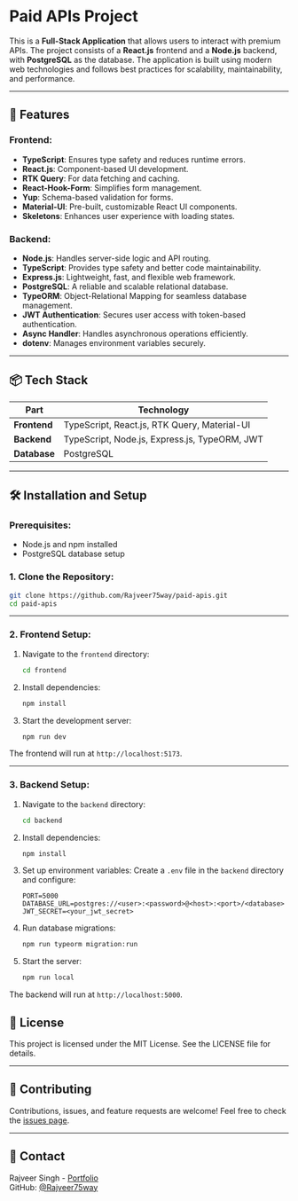 # Paid APIs Project

This is a **Full-Stack Application** that allows users to interact with premium APIs. The project consists of a **React.js** frontend and a **Node.js** backend, with **PostgreSQL** as the database. The application is built using modern web technologies and follows best practices for scalability, maintainability, and performance.

---

## 🚀 Features

### Frontend:
- **TypeScript**: Ensures type safety and reduces runtime errors.
- **React.js**: Component-based UI development.
- **RTK Query**: For data fetching and caching.
- **React-Hook-Form**: Simplifies form management.
- **Yup**: Schema-based validation for forms.
- **Material-UI**: Pre-built, customizable React UI components.
- **Skeletons**: Enhances user experience with loading states.

### Backend:
- **Node.js**: Handles server-side logic and API routing.
- **TypeScript**: Provides type safety and better code maintainability.
- **Express.js**: Lightweight, fast, and flexible web framework.
- **PostgreSQL**: A reliable and scalable relational database.
- **TypeORM**: Object-Relational Mapping for seamless database management.
- **JWT Authentication**: Secures user access with token-based authentication.
- **Async Handler**: Handles asynchronous operations efficiently.
- **dotenv**: Manages environment variables securely.

---

## 📦 Tech Stack

| Part        | Technology                                         |
|-------------|----------------------------------------------------|
| **Frontend**| TypeScript, React.js, RTK Query, Material-UI       |
| **Backend** | TypeScript, Node.js, Express.js, TypeORM, JWT      |
| **Database**| PostgreSQL                                         |

---

## 🛠️ Installation and Setup

### Prerequisites:
- Node.js and npm installed
- PostgreSQL database setup

### 1. Clone the Repository:
```bash
git clone https://github.com/Rajveer75way/paid-apis.git
cd paid-apis
```

---

### 2. Frontend Setup:

1. Navigate to the `frontend` directory:
   ```bash
   cd frontend
   ```

2. Install dependencies:
   ```bash
   npm install
   ```

3. Start the development server:
   ```bash
   npm run dev
   ```

The frontend will run at `http://localhost:5173`.

---

### 3. Backend Setup:

1. Navigate to the `backend` directory:
   ```bash
   cd backend
   ```

2. Install dependencies:
   ```bash
   npm install
   ```

3. Set up environment variables:
   Create a `.env` file in the `backend` directory and configure:
   ```env
   PORT=5000
   DATABASE_URL=postgres://<user>:<password>@<host>:<port>/<database>
   JWT_SECRET=<your_jwt_secret>
   ```

4. Run database migrations:
   ```bash
   npm run typeorm migration:run
   ```

5. Start the server:
   ```bash
   npm run local
   ```

The backend will run at `http://localhost:5000`.

## 📜 License

This project is licensed under the MIT License. See the LICENSE file for details.

---

## 🤝 Contributing

Contributions, issues, and feature requests are welcome! Feel free to check the [issues page](https://github.com/Rajveer75way/paid-apis/issues).

---

## 📧 Contact

Rajveer Singh - [Portfolio](https://rajveersidhu.vercel.app/)  
GitHub: [@Rajveer75way](https://github.com/Rajveer75way)
